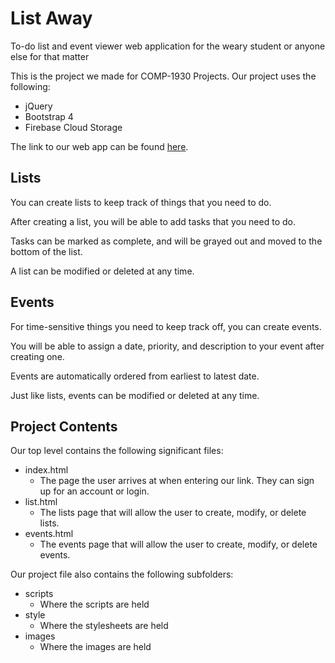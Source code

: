# List Away
To-do list and event viewer web application for the weary student or anyone else for that matter

This is the project we made for COMP-1930 Projects. Our project uses the following:
  * jQuery
  * Bootstrap 4
  * Firebase Cloud Storage
  
The link to our web app can be found [here](https://list-615f1.firebaseapp.com/).

## Lists
You can create lists to keep track of things that you need to do.

After creating a list, you will be able to add tasks that you need to do.

Tasks can be marked as complete, and will be grayed out and moved to the bottom of the list.

A list can be modified or deleted at any time.

## Events
For time-sensitive things you need to keep track off, you can create events.

You will be able to assign a date, priority, and description to your event after creating one.

Events are automatically ordered from earliest to latest date.

Just like lists, events can be modified or deleted at any time.

## Project Contents
Our top level contains the following significant files:
  * index.html
    * The page the user arrives at when entering our link. They can sign up for an account or login.
  * list.html
    * The lists page that will allow the user to create, modify, or delete lists.
  * events.html
    * The events page that will allow the user to create, modify, or delete events.
   
Our project file also contains the following subfolders:
  * scripts
    * Where the scripts are held
  * style
    * Where the stylesheets are held
  * images
    * Where the images are held
